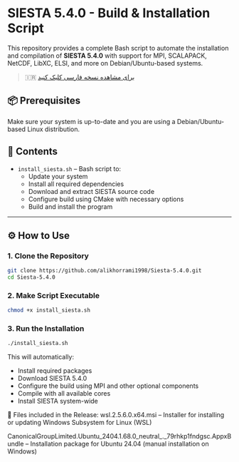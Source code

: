 
# SIESTA 5.4.0 - Build & Installation Script

This repository provides a complete Bash script to automate the installation and compilation of **SIESTA 5.4.0** with support for MPI, SCALAPACK, NetCDF, LibXC, ELSI, and more on Debian/Ubuntu-based systems.
> 🇮🇷 [برای مشاهده نسخه فارسی کلیک کنید](./README.fa.md)
## 📦 Prerequisites

Make sure your system is up-to-date and you are using a Debian/Ubuntu-based Linux distribution.

## 📁 Contents

- `install_siesta.sh` – Bash script to:
  - Update your system
  - Install all required dependencies
  - Download and extract SIESTA source code
  - Configure build using CMake with necessary options
  - Build and install the program

---

## ⚙️ How to Use

### 1. Clone the Repository

```bash
git clone https://github.com/alikhorrami1998/Siesta-5.4.0.git
cd Siesta-5.4.0
```

### 2. Make Script Executable

```bash
chmod +x install_siesta.sh
```

### 3. Run the Installation

```bash
./install_siesta.sh
```

This will automatically:




- Install required packages  
- Download SIESTA 5.4.0
- Configure the build using MPI and other optional components  
- Compile with all available cores  
- Install SIESTA system-wide




📁 Files included in the Release:
wsl.2.5.6.0.x64.msi – Installer for installing or updating Windows Subsystem for Linux (WSL)

CanonicalGroupLimited.Ubuntu_2404.1.68.0_neutral_._79rhkp1fndgsc.AppxBundle – Installation package for Ubuntu 24.04 (manual installation on Windows)

